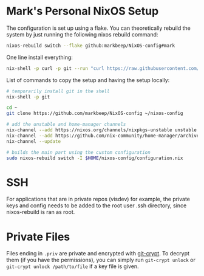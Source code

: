 # Mark's Personal NixOS Setup

The configuration is set up using a flake. You can theoretically rebuild the system
by just running the following nixos rebuild command:
```bash
nixos-rebuild switch --flake github:markbeep/NixOS-config#mark
```

One line install everything:

```bash
nix-shell -p curl -p git --run "curl https://raw.githubusercontent.com/markbeep/nixos-config/main/install.sh | sh"
```

List of commands to copy the setup and having the setup locally:

```bash
# temporarily install git in the shell
nix-shell -p git

cd ~
git clone https://github.com/markbeep/NixOS-config ~/nixos-config

# add the unstable and home-manager channels
nix-channel --add https://nixos.org/channels/nixpkgs-unstable unstable
nix-channel --add https://github.com/nix-community/home-manager/archive/master.tar.gz home-manager
nix-channel --update

# builds the main part using the custom configuration
sudo nixos-rebuild switch -I $HOME/nixos-config/configuration.nix
```

# SSH

For applications that are in private repos (visdev) for example, the private
keys and config needs to be added to the root user .ssh directory, since
nixos-rebuild is ran as root.

# Private Files

Files ending in `.priv` are private and encrypted with
[git-crypt](https://github.com/AGWA/git-crypt). To decrypt them (if you have the
permissions), you can simply run `git-crypt unlock` or `git-crypt unlock
/path/to/file` if a key file is given.
